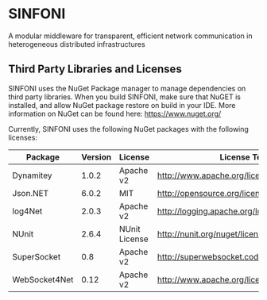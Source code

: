 # SINFONI
A modular middleware for transparent, efficient network communication in heterogeneous distributed infrastructures

## Third Party Libraries and Licenses

SINFONI uses the NuGet Package manager to manage dependencies on third party libraries. When you build SINFONI, make sure that NuGET is installed, and allow NuGet package restore on build in your IDE. More information on NuGet can be found here: https://www.nuget.org/

Currently, SINFONI uses the following NuGet packages with the following licenses:

Package | Version | License | License Text
--------|---------| --------| -------------
Dynamitey | 1.0.2 | Apache v2 | http://www.apache.org/licenses/LICENSE-2.0
Json.NET | 6.0.2 |  MIT | http://opensource.org/licenses/MIT
log4Net | 2.0.3 |  Apache v2 | http://logging.apache.org/log4net/license.html
NUnit | 2.6.4 | NUnit License | http://nunit.org/nuget/license.html
SuperSocket | 0.8 | Apache v2 | http://superwebsocket.codeplex.com/license
WebSocket4Net | 0.12 | Apache v2 | http://www.apache.org/licenses/LICENSE-2.0
